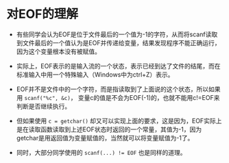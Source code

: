 # 对EOF的理解

+ 有些同学会认为EOF是位于文件最后的一个值为-1的字符，从而将scanf读取到文件最后的一个值认为是EOF并传递给变量，结果发现程序不能正确运行，因为这个变量根本没有被赋值。

+ 实际上，EOF表示的是输入流的一个状态，表示已经到达了文件的结尾，而在标准输入中用一个特殊输入（Windows中为ctrl+Z）表示。

+ EOF并不是文件中的一个字符，而是指读取到了上面说的这个状态，所以如果用 `scanf("%c", &c)`， 变量c的值是不会为EOF(-1)的，也就不能用c!=EOF来判断是否继续执行。

+ 但如果使用 `c = getchar()` 却又可以实现上面的要求，这是因为，EOF实际上是在读取函数读取到上述EOF状态时返回的一个常量，其值为-1，因为getchar是用返回值为变量赋值的，当然就可以将变量赋值为-1了。

+ 同时，大部分同学使用的 `scanf(...) != EOF` 也是同样的道理。